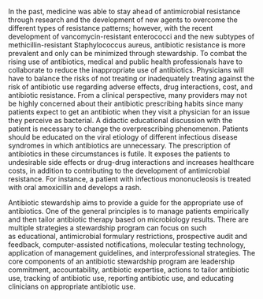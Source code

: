 In the past, medicine was able to stay ahead of antimicrobial resistance through research and the development of new agents to overcome the different types of resistance patterns; however, with the recent development of vancomycin-resistant enterococci and the new subtypes of methicillin-resistant Staphylococcus aureus, antibiotic resistance is more prevalent and only can be minimized through stewardship. To combat the rising use of antibiotics, medical and public health professionals have to collaborate to reduce the inappropriate use of antibiotics. Physicians will have to balance the risks of not treating or inadequately treating against the risk of antibiotic use regarding adverse effects, drug interactions, cost, and antibiotic resistance. From a clinical perspective, many providers may not be highly concerned about their antibiotic prescribing habits since many patients expect to get an antibiotic when they visit a physician for an issue they perceive as bacterial. A didactic educational discussion with the patient is necessary to change the overprescribing phenomenon. Patients should be educated on the viral etiology of different infectious disease syndromes in which antibiotics are unnecessary. The prescription of antibiotics in these circumstances is futile. It exposes the patients to undesirable side effects or drug-drug interactions and increases healthcare costs, in addition to contributing to the development of antimicrobial resistance. For instance, a patient with infectious mononucleosis is treated with oral amoxicillin and develops a rash.

Antibiotic stewardship aims to provide a guide for the appropriate use of antibiotics. One of the general principles is to manage patients empirically and then tailor antibiotic therapy based on microbiology results. There are multiple strategies a stewardship program can focus on such as educational, antimicrobial formulary restrictions, prospective audit and feedback, computer-assisted notifications, molecular testing technology, application of management guidelines, and interprofessional strategies. The core components of an antibiotic stewardship program are leadership commitment, accountability, antibiotic expertise, actions to tailor antibiotic use, tracking of antibiotic use, reporting antibiotic use, and educating clinicians on appropriate antibiotic use.